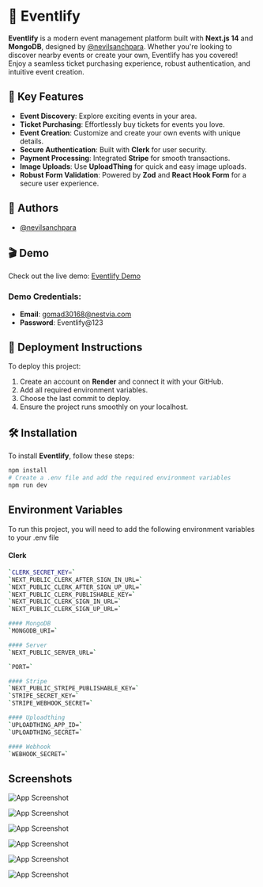 
# 🎉 Eventlify 

**Eventlify** is a modern event management platform built with **Next.js 14** and **MongoDB**, designed by [@nevilsanchpara](https://www.github.com/nevilsanchpara). Whether you're looking to discover nearby events or create your own, Eventlify has you covered! Enjoy a seamless ticket purchasing experience, robust authentication, and intuitive event creation.

## 🌟 Key Features
- **Event Discovery**: Explore exciting events in your area.
- **Ticket Purchasing**: Effortlessly buy tickets for events you love.
- **Event Creation**: Customize and create your own events with unique details.
- **Secure Authentication**: Built with **Clerk** for user security.
- **Payment Processing**: Integrated **Stripe** for smooth transactions.
- **Image Uploads**: Use **UploadThing** for quick and easy image uploads.
- **Robust Form Validation**: Powered by **Zod** and **React Hook Form** for a secure user experience.

## 👤 Authors
- [@nevilsanchpara](https://www.github.com/nevilsanchpara)

## 🎬 Demo
Check out the live demo: [Eventlify Demo](https://eventlify-nextjs.onrender.com/)

### Demo Credentials:
- **Email**: gomad30168@nestvia.com  
- **Password**: Eventlify@123

## 🚀 Deployment Instructions
To deploy this project:
1. Create an account on **Render** and connect it with your GitHub.
2. Add all required environment variables.
3. Choose the last commit to deploy.
4. Ensure the project runs smoothly on your localhost.

## 🛠️ Installation
To install **Eventlify**, follow these steps:
```bash
npm install
# Create a .env file and add the required environment variables
npm run dev
```

    
## Environment Variables

To run this project, you will need to add the following environment variables to your .env file
#### Clerk
```bash
`CLERK_SECRET_KEY=`
`NEXT_PUBLIC_CLERK_AFTER_SIGN_IN_URL=`
`NEXT_PUBLIC_CLERK_AFTER_SIGN_UP_URL=`
`NEXT_PUBLIC_CLERK_PUBLISHABLE_KEY=`
`NEXT_PUBLIC_CLERK_SIGN_IN_URL=`
`NEXT_PUBLIC_CLERK_SIGN_UP_URL=`

#### MongoDB
`MONGODB_URI=`

#### Server
`NEXT_PUBLIC_SERVER_URL=`

`PORT=`

#### Stripe
`NEXT_PUBLIC_STRIPE_PUBLISHABLE_KEY=`
`STRIPE_SECRET_KEY=`
`STRIPE_WEBHOOK_SECRET=`

#### Uploadthing
`UPLOADTHING_APP_ID=`
`UPLOADTHING_SECRET=`

#### Webhook
`WEBHOOK_SECRET=`
```


## Screenshots


![App Screenshot](https://i.ibb.co/N62BzZg/Screenshot-2024-10-26-at-5-33-49-AM.png)


![App Screenshot](https://i.ibb.co/WsGBL90/Screenshot-2024-10-26-at-5-34-21-AM.png)

![App Screenshot](https://i.ibb.co/WBT48Tg/Screenshot-2024-10-26-at-5-35-41-AM.png)

![App Screenshot](https://i.ibb.co/vwMXfw9/Screenshot-2024-10-26-at-5-36-11-AM.png)

![App Screenshot](https://i.ibb.co/HpDzvL2/Screenshot-2024-10-26-at-5-36-30-AM.png)


![App Screenshot](https://i.ibb.co/N2WwrYz/Screenshot-2024-10-26-at-5-36-53-AM.png)

